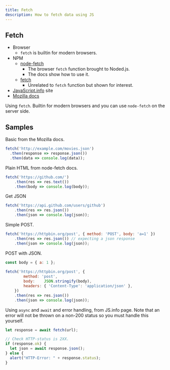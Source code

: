 ```yaml
---
title: Fetch
description: How to fetch data using JS
---
```


## Fetch

- Browser
    - `fetch` is builtin for modern browsers.
- NPM
    - [node-fetch](https://www.npmjs.com/package/node-fetch) 
        - The browser `fetch` function brought to Noded.js.
        - The docs show how to use it.
    - [fetch](https://www.npmjs.com/package/fetch) 
        - Unrelated to `fetch` function but shown for interest.
- [JavaScript.info](https://javascript.info/fetch) site
- [Mozilla docs](https://developer.mozilla.org/en-US/docs/Web/API/Fetch_API/Using_Fetch)

Using `fetch`. Builtin for modern browsers and you can use `node-fetch` on the server side.


## Samples

Basic from the Mozilla docs.

```javascript
fetch('http://example.com/movies.json')
  .then(response => response.json())
  .then(data => console.log(data));
```

Plain HTML from node-fetch docs.

```javascript
fetch('https://github.com/')
    .then(res => res.text())
    .then(body => console.log(body));
```

Get JSON

```javascript
fetch('https://api.github.com/users/github')
    .then(res => res.json())
    .then(json => console.log(json));
```

Simple POST.

```javascript
fetch('https://httpbin.org/post', { method: 'POST', body: 'a=1' })
    .then(res => res.json()) // expecting a json response
    .then(json => console.log(json));
```

POST with JSON.

```javascript
const body = { a: 1 };
 
fetch('https://httpbin.org/post', {
        method: 'post',
        body:    JSON.stringify(body),
        headers: { 'Content-Type': 'application/json' },
    })
    .then(res => res.json())
    .then(json => console.log(json));
```

Using `async` and `await` and error handling, from JS.info page. Note that an error will not be thrown on a non-200 status so you must handle this yourself.

```javascript
let response = await fetch(url);

// Check HTTP-status is 2XX.
if (response.ok) {
  let json = await response.json();
} else {
  alert("HTTP-Error: " + response.status);
}
```
